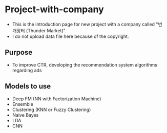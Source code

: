 # Project-with-company

- This is the introduction page for new project with a company called "번개장터 (Thunder Market)".
- I do not upload data file here because of the copyright.

## Purpose
- To improve CTR, developing the recommendation system algorithms regarding ads

## Models to use
- Deep FM (NN with Factorization Machine)
- Ensemble
- Clustering (KNN or Fuzzy Clustering)
- Naive Bayes
- LDA
- CNN

